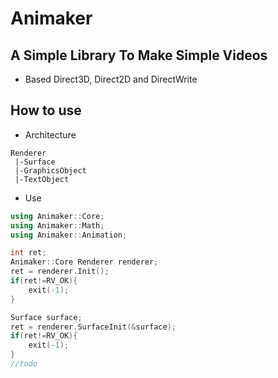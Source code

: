 # Animaker
## A Simple Library To Make Simple Videos
+ Based Direct3D, Direct2D and DirectWrite
## How to use
+ Architecture
```
Renderer
 |-Surface
 |-GraphicsObject
 |-TextObject
```
+ Use
```C++
using Animaker::Core;
using Animaker::Math;
using Animaker::Animation;

int ret;
Animaker::Core Renderer renderer;
ret = renderer.Init();
if(ret!=RV_OK){
    exit(-1);
}

Surface surface;
ret = renderer.SurfaceInit(&surface);
if(ret!=RV_OK){
    exit(-1);
}
//todo
```
